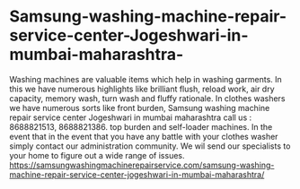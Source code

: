 # Samsung-washing-machine-repair-service-center-Jogeshwari-in-mumbai-maharashtra-
Washing machines are valuable items which help in washing garments. In this we have numerous highlights like brilliant flush, reload work, air dry capacity, memory wash, turn wash and fluffy rationale. In clothes washers we have numerous sorts like front burden, Samsung washing machine repair service center Jogeshwari in mumbai maharashtra call us : 8688821513, 8688821386. top burden and self-loader machines. In the event that in the event that you have any battle with your clothes washer simply contact our administration community. We wil send our specialists to your home to figure out a wide range of issues.   https://samsungwashingmachinerepairservice.com/samsung-washing-machine-repair-service-center-jogeshwari-in-mumbai-maharashtra/
